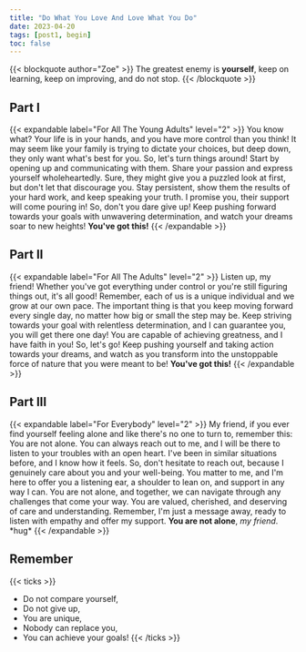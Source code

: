 ```yaml
---
title: "Do What You Love And Love What You Do"
date: 2023-04-20
tags: [post1, begin]
toc: false
---
```


{{< blockquote author="Zoe" >}}
The greatest enemy is **yourself**, keep on learning, keep on improving, and do not stop.
{{< /blockquote >}}

## Part I

{{< expandable label="For All The Young Adults" level="2" >}}
You know what? Your life is in your hands, and you have more control than you think! It may seem like your family is trying to dictate your choices, but deep down, they only want what's best for you. So, let's turn things around! Start by opening up and communicating with them. Share your passion and express yourself wholeheartedly. Sure, they might give you a puzzled look at first, but don't let that discourage you. Stay persistent, show them the results of your hard work, and keep speaking your truth. I promise you, their support will come pouring in!
So, don't you dare give up! Keep pushing forward towards your goals with unwavering determination, and watch your dreams soar to new heights!
**You've got this!**
{{< /expandable >}}

## Part II

{{< expandable label="For All The Adults" level="2" >}}
Listen up, my friend! Whether you've got everything under control or you're still figuring things out, it's all good! Remember, each of us is a unique individual and we grow at our own pace. The important thing is that you keep moving forward every single day, no matter how big or small the step may be. Keep striving towards your goal with relentless determination, and I can guarantee you, you will get there one day! You are capable of achieving greatness, and I have faith in you!
So, let's go! Keep pushing yourself and taking action towards your dreams, and watch as you transform into the unstoppable force of nature that you were meant to be!
**You've got this!**
{{< /expandable >}}

## Part III

{{< expandable label="For Everybody" level="2" >}}
My friend, if you ever find yourself feeling alone and like there's no one to turn to, remember this: You are not alone. You can always reach out to me, and I will be there to listen to your troubles with an open heart. I've been in similar situations before, and I know how it feels. So, don't hesitate to reach out, because I genuinely care about you and your well-being. You matter to me, and I'm here to offer you a listening ear, a shoulder to lean on, and support in any way I can. You are not alone, and together, we can navigate through any challenges that come your way. You are valued, cherished, and deserving of care and understanding. Remember, I'm just a message away, ready to listen with empathy and offer my support. **You are not alone**, _my friend_.
\*hug\*
{{< /expandable >}}

## Remember

{{< ticks >}}

- Do not compare yourself,
- Do not give up,
- You are unique,
- Nobody can replace you,
- You can achieve your goals!
  {{< /ticks >}}

<!-- {{< figureCupper
img="sun.jpg"
caption="The Sun is the star at the center of the Solar System. It is a nearly perfect sphere of hot plasma, with internal convective motion that generates a magnetic field via a dynamo process. It is by far the most important source of energy for life on Earth. [Credits](https://images.nasa.gov/details-GSFC_20171208_Archive_e000393.html)."
command="Resize"
options="700x" >}} -->
